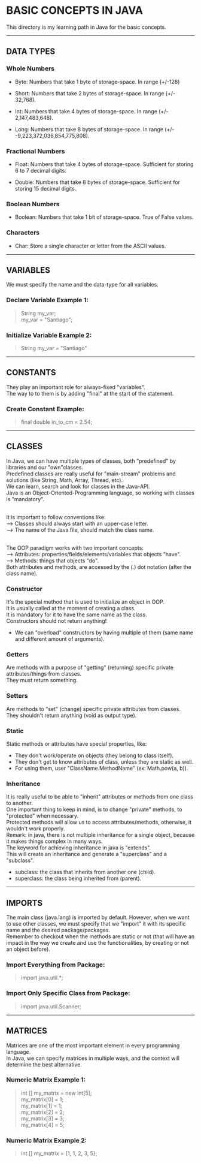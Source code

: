 # BASIC CONCEPTS IN JAVA
This directory is my learning path in Java for the basic concepts.

---
## DATA TYPES

### Whole Numbers

* Byte: Numbers that take 1 byte of storage-space. In range (+/-128)

* Short: Numbers that take 2 bytes of storage-space. In range (+/- 32,768).


* Int: Numbers that take 4 bytes of storage-space. In range (+/- 2,147,483,648).

* Long: Numbers that take 8 bytes of storage-space. In range (+/- -9,223,372,036,854,775,808).

### Fractional Numbers

* Float: Numbers that take 4 bytes of storage-space. Sufficient for storing 6 to 7 decimal digits.

* Double: Numbers that take 8 bytes of storage-space. Sufficient for storing 15 decimal digits.

### Boolean Numbers

* Boolean: Numbers that take 1 bit of storage-space. True of False values.

### Characters

* Char: Store a single character or letter from the ASCII values.

---

## VARIABLES

We must specify the name and the data-type for all variables.

### Declare Variable Example 1:
>String my_var; <br>
>my_var = "Santiago";

### Initialize Variable Example 2:
>String my_var = "Santiago"

---

## CONSTANTS

They play an important role for always-fixed "variables". <br>
The way to to them is by adding "final" at the start of the statement.

### Create Constant Example:
>final double in_to_cm = 2.54;

---

## CLASSES

In Java, we can have multiple types of classes, both "predefined" by libraries and our "own"classes. <br>
Predefined classes are really useful for "main-stream" problems and solutions (like String, Math, Array, Thread, etc). <br>
We can learn, search and look for classes in the Java-API.<br>
Java is an Object-Oriented-Programming language, so working with classes is "mandatory".<br><br>

It is important to follow conventions like:<br>
--> Classes should always start with an upper-case letter.<br>
--> The name of the Java file, should match the class name.<br><br>

The OOP paradigm works with two important concepts:<br>
--> Attributes: properties/fields/elements/variables that objects "have".<br>
--> Methods: things that objects "do".<br>
Both attributes and methods, are accessed by the (.) dot notation (after the class name).<br>

### Constructor
It's the special method that is used to initialize an object in OOP.<br>
It is usually called at the moment of creating a class.<br>
It is mandatory for it to have the same name as the class.<br>
Constructors should not return anything! <br>
* We can "overload" constructors by having multiple of them (same name and different amount of arguments).

### Getters
Are methods with a purpose of "getting" (returning) specific private attributes/things from classes.<br>
They must return something.<br>

### Setters
Are methods to "set" (change) specific private attributes from classes.<br>
They shouldn't return anything (void as output type).<br>

### Static
Static methods or attributes have special properties, like:<br>
* They don't work/operate on objects (they belong to class itself).
* They don't get to know attributes of class, unless they are static as well.
* For using them, user "ClassName.MethodName" (ex: Math.pow(a, b)).

### Inheritance
It is really useful to be able to "inherit" attributes or methods from one class to another.<br>
One important thing to keep in mind, is to change "private" methods, to "protected" when necessary.<br>
Protected methods will allow us to access attributes/methods, otherwise, it wouldn't work properly.<br>
Remark: in java, there is not multiple inheritance for a single object, because it makes things complex in many ways.<br>
The keyword for achieving inheritance in java is "extends".<br>
This will create an inheritance and generate a "superclass" and a "subclass".<br>
* subclass: the class that inherits from another one (child).
* superclass: the class being inherited from (parent).

---

## IMPORTS

The main class (java.lang) is imported by default. However, when we want to use other classes, we 
must specify that we "import" it with its specific name and the desired package/packages. <br>
Remember to checkout when the methods are static or not (that will have an impact in the way we
create and use the functionalities, by creating or not an object before).<br>

### Import Everything from Package:
>import java.util.*;

### Import Only Specific Class from Package:
>import java.util.Scanner;

---

## MATRICES

Matrices are one of the most important element in every programming language. <br>
In Java, we can specify matrices in multiple ways, and the context will determine the best alternative.

### Numeric Matrix Example 1:
>int [] my_matrix = new int[5]; <br>
>my_matrix[0] = 1; <br>
>my_matrix[1] = 1; <br>
>my_matrix[2] = 2; <br>
>my_matrix[3] = 3; <br>
>my_matrix[4] = 5; <br>

### Numeric Matrix Example 2:
>int [] my_matrix = {1, 1, 2, 3, 5}; <br>


